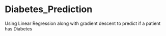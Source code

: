 # Diabetes_Prediction
Using Linear Regression along with gradient descent to predict if a patient has Diabetes
